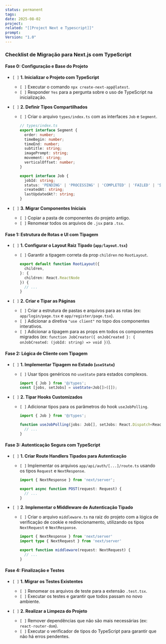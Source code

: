 ```yaml
---
status: permanent
tags: 
date: 2025-08-02
project: 
related: "[[Project Next e Typescript]]"
prompt: 
Version: "1.0"
---
```

### **Checklist de Migração para Next.js com TypeScript**

#### **Fase 0: Configuração e Base do Projeto**

  * `[ ]` **1. Inicializar o Projeto com TypeScript**

      * `[ ]` Executar o comando `npx create-next-app@latest`.
      * `[ ]` Responder `Yes` para a pergunta sobre o uso de TypeScript na inicialização.

  * `[ ]` **2. Definir Tipos Compartilhados**

      * `[ ]` Criar o arquivo `types/index.ts` com as interfaces `Job` e `Segment`.
        ```typescript
        // types/index.ts
        export interface Segment {
          order: number;
          timeBegin: number;
          timeEnd: number;
          subtitle: string;
          imagePrompt: string;
          movement: string;
          verticalOffset: number;
        }

        export interface Job {
          jobId: string;
          status: 'PENDING' | 'PROCESSING' | 'COMPLETED' | 'FAILED' | 'SCHEDULED' | 'PUBLISHED';
          createdAt: string;
          lastUpdatedAt?: string;
        }
        ```

  * `[ ]` **3. Migrar Componentes Iniciais**

      * `[ ]` Copiar a pasta de componentes do projeto antigo.
      * `[ ]` Renomear todos os arquivos de `.jsx` para `.tsx`.

#### **Fase 1: Estrutura de Rotas e UI com Tipagem**

  * `[ ]` **1. Configurar o Layout Raiz Tipado (`app/layout.tsx`)**

      * `[ ]` Garantir a tipagem correta da prop `children` no `RootLayout`.
        ```typescript
        export default function RootLayout({
          children,
        }: {
          children: React.ReactNode
        }) {
          // ...
        }
        ```

  * `[ ]` **2. Criar e Tipar as Páginas**

      * `[ ]` Criar a estrutura de pastas e arquivos para as rotas (ex: `app/login/page.tsx` e `app/register/page.tsx`).
      * `[ ]` Adicionar a diretiva `"use client"` no topo dos componentes interativos.
      * `[ ]` Adicionar a tipagem para as props em todos os componentes migrados (ex: `function JobCreator({ onJobCreated }: { onJobCreated: (jobId: string) => void })`).

#### **Fase 2: Lógica de Cliente com Tipagem**

  * `[ ]` **1. Implementar Tipagem no Estado (`useState`)**

      * `[ ]` Usar tipos genéricos no `useState` para estados complexos.
        ```typescript
        import { Job } from '@/types';
        const [jobs, setJobs] = useState<Job[]>([]);
        ```

  * `[ ]` **2. Tipar Hooks Customizados**

      * `[ ]` Adicionar tipos para os parâmetros do hook `useJobPolling`.
        ```typescript
        import { Job } from '@/types';

        function useJobPolling(jobs: Job[], setJobs: React.Dispatch<React.SetStateAction<Job[]>>) {
          // ...
        }
        ```

#### **Fase 3: Autenticação Segura com TypeScript**

  * `[ ]` **1. Criar Route Handlers Tipados para Autenticação**

      * `[ ]` Implementar os arquivos `app/api/auth/[...]/route.ts` usando os tipos `Request` e `NextResponse`.
        ```typescript
        import { NextResponse } from 'next/server';

        export async function POST(request: Request) {
          // ...
        }
        ```

  * `[ ]` **2. Implementar o Middleware de Autenticação Tipado**

      * `[ ]` Criar o arquivo `middleware.ts` na raiz do projeto com a lógica de verificação de cookie e redirecionamento, utilizando os tipos `NextRequest` e `NextResponse`.
        ```typescript
        import { NextResponse } from 'next/server'
        import type { NextRequest } from 'next/server'

        export function middleware(request: NextRequest) {
          // ...
        }
        ```

#### **Fase 4: Finalização e Testes**

  * `[ ]` **1. Migrar os Testes Existentes**

      * `[ ]` Renomear os arquivos de teste para a extensão `.test.tsx`.
      * `[ ]` Executar os testes e garantir que todos passam no novo ambiente.

  * `[ ]` **2. Realizar a Limpeza do Projeto**

      * `[ ]` Remover dependências que não são mais necessárias (ex: `react-router-dom`).
      * `[ ]` Executar o verificador de tipos do TypeScript para garantir que não há erros pendentes.

